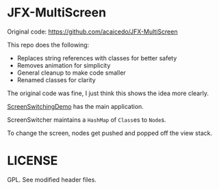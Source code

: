 JFX-MultiScreen
===============

Original code: https://github.com/acaicedo/JFX-MultiScreen

This repo does the following:

- Replaces string references with classes for better safety
- Removes animation for simplicity
- General cleanup to make code smaller
- Renamed classes for clarity

The original code was fine, I just think this shows the idea more clearly.

<a href="https://github.com/fearofcode/JFX-MultiScreen-Simplified/blob/master/ScreensFramework/src/screensframework/ScreenSwitchingDemo.java">ScreenSwitchingDemo</a> has the main application.

<a h ref="https://github.com/fearofcode/JFX-MultiScreen-Simplified/blob/master/ScreensFramework/src/screensframework/ScreenSwitcher.java">ScreenSwitcher</a> maintains a `HashMap` of `Class`es to `Node`s.

To change the screen, nodes get pushed and popped off the view stack.

LICENSE
======

GPL. See modified header files.